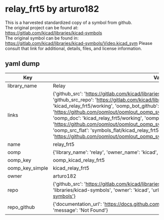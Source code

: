 # relay_frt5 by arturo182  
This is a harvested standardized copy of a symbol from github.  
The original project can be found at:  
https://gitlab.com/kicad/libraries/kicad-symbols  
The original symbol can be found in:
https://gitlab.com/kicad/libraries/kicad-symbols/Video.kicad_sym
Please consult that link for additional, details, files, and license information.  
## yaml dump  
| Key | Value |  
| --- | --- |  
| library_name | Relay |  
| links | {'github_src': 'https://gitlab.com/kicad/libraries/kicad-symbols/Video.kicad_sym', 'github_src_repo': 'https://gitlab.com/kicad/libraries/kicad-symbols', 'oomp_bot': 'kicad_relay_frt5/working', 'oomp_bot_github': 'https://github.com/oomlout/oomlout_oomp_symbol_bot/tree/main/kicad_relay_frt5/working', 'oomp_doc': 'kicad_relay_frt5/working', 'oomp_doc_github': 'https://github.com/oomlout/oomlout_oomp_symbol_doc/tree/main/kicad_relay_frt5/working', 'oomp_src_flat': 'symbols_flat/kicad_relay_frt5/working', 'oomp_src_flat_github': 'https://github.com/oomlout/oomlout_oomp_symbol_src/tree/main/kicad_relay_frt5/working'} |  
| name | relay_frt5 |  
| oomp | {'library_name': 'relay', 'owner_name': 'kicad', 'symbol_name': 'relay_frt5'} |  
| oomp_key | oomp_kicad_relay_frt5 |  
| oomp_key_simple | kicad_relay_frt5 |  
| owner | arturo182 |  
| repo | {'github_src': 'https://gitlab.com/kicad/libraries/kicad-symbols/Video.kicad_sym', 'name': 'libraries/kicad-symbols', 'owner': 'kicad', 'url': 'https://gitlab.com/kicad/libraries/kicad-symbols'} |  
| repo_github | {'documentation_url': 'https://docs.github.com/rest/repos/repos#get-a-repository', 'message': 'Not Found'} |  

